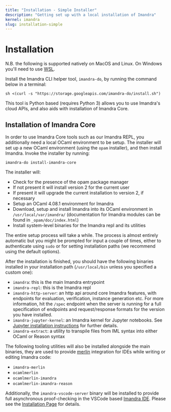```yaml
---
title: "Installation - Simple Installer"
description: "Getting set up with a local installation of Imandra"
kernel: imandra
slug: installation-simple
---
```


# Installation

N.B. the following is supported natively on MacOS and Linux. On Windows you'll need to use [WSL](https://docs.microsoft.com/en-us/windows/wsl/install-win10).

Install the Imandra CLI helper tool, `imandra-do`, by running the command below in a terminal:

```sh.copy
sh <(curl -s "https://storage.googleapis.com/imandra-do/install.sh")
```

This tool is Python based (requires Python 3) allows you to use Imandra's cloud APIs, and also aids with installation of Imandra Core.

## Installation of Imandra Core

In order to use Imandra Core tools such as our Imandra REPL, you additionally need a local OCaml environment to be setup. The installer will set up a new OCaml environment (using the `opam` installer), and then install Imandra. Invoke the installer by running:

```sh.copy
imandra-do install-imandra-core
```

The installer will:
- Check for the presence of the opam package manager
- If not present it will install version 2 for the current user
- If present it will upgrade the current installation to version 2, if necessary
- Setup an OCaml 4.08.1 environment for Imandra
- Download, setup and install Imandra into its OCaml environment in `/usr/local/var/imandra/` (documentation for Imandra modules can be found in `_opam/doc/index.html`)
- Install system-level binaries for the Imandra repl and its utilities

The entire setup process will take a while. The process is almost entirely automatic but you might be prompted for input a couple of times, either to authenticate using `sudo` or for setting installation paths (we recommend using the default options).

After the installation is finished, you should have the following binaries installed in your installation path (`/usr/local/bin` unless you specified a custom one):
- `imandra`: this is the main Imandra entrypoint
- `imandra-repl`: this is the Imandra repl
- `imandra-http-server`: an http api around core Imandra features, with endpoints for evaluation, verification, instance generation etc. For more information, hit the `/spec` endpoint when the server is running for a full specification of endpoints and request/response formats for the version you have installed.
- `imandra-jupyter-kernel`: an Imandra kernel for Jupyter notebooks. See [Jupyter installation instructions](Installation%20-%20Jupyter.md) for further details.
- `imandra-extract`: a utility to transpile files from IML syntax into either OCaml or Reason syntax

The following tooling utilities will also be installed alongside the main binaries, they are used to provide [merlin](https://github.com/ocaml/merlin) integration for IDEs while writing or editing Imandra code:
- `imandra-merlin`
- `ocamlmerlin`
- `ocamlmerlin-imandra`
- `ocamlmerlin-imandra-reason`

Additionally, the `imandra-vscode-server` binary will be installed to provide full asynchronous proof-checking in the VSCode based [Imandra IDE](https://marketplace.visualstudio.com/items?itemName=aestheticintegration.iml-vscode). Please see the [Installation Page](Installation%20-%20VSCode.md) for details.
